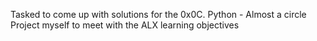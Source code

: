 Tasked to come up with solutions for the 0x0C. Python - Almost a circle Project myself to meet with the ALX learning objectives
